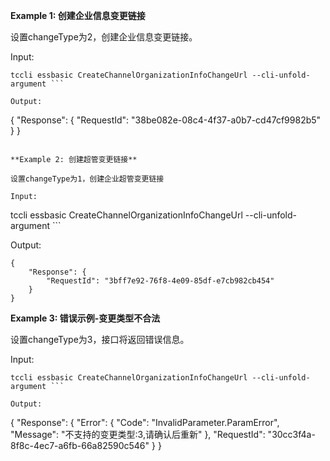 **Example 1: 创建企业信息变更链接**

设置changeType为2，创建企业信息变更链接。

Input: 

```
tccli essbasic CreateChannelOrganizationInfoChangeUrl --cli-unfold-argument ```

Output: 
```
{
    "Response": {
        "RequestId": "38be082e-08c4-4f37-a0b7-cd47cf9982b5"
    }
}
```

**Example 2: 创建超管变更链接**

设置changeType为1，创建企业超管变更链接

Input: 

```
tccli essbasic CreateChannelOrganizationInfoChangeUrl --cli-unfold-argument ```

Output: 
```
{
    "Response": {
        "RequestId": "3bff7e92-76f8-4e09-85df-e7cb982cb454"
    }
}
```

**Example 3: 错误示例-变更类型不合法**

设置changeType为3，接口将返回错误信息。

Input: 

```
tccli essbasic CreateChannelOrganizationInfoChangeUrl --cli-unfold-argument ```

Output: 
```
{
    "Response": {
        "Error": {
            "Code": "InvalidParameter.ParamError",
            "Message": "不支持的变更类型:3,请确认后重新"
        },
        "RequestId": "30cc3f4a-8f8c-4ec7-a6fb-66a82590c546"
    }
}
```

